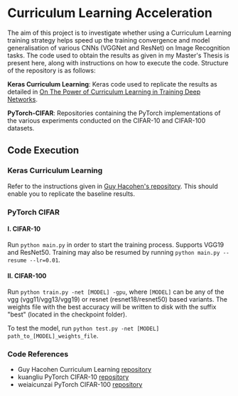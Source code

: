 # Curriculum Learning Acceleration

The aim of this project is to investigate whether using a Curriculum Learning training strategy helps speed up the training convergence and model generalisation of various CNNs (VGGNet and ResNet) on Image Recognition tasks. The code used to obtain the results as given in my Master's Thesis is present here, along with instructions on how to execute the code. Structure of the repository is as follows:

**Keras Curriculum Learning**: Keras code used to replicate the results as detailed in [On The Power of Curriculum Learning in Training Deep Networks](https://arxiv.org/pdf/1904.03626.pdf).

**PyTorch-CIFAR**: Repositories containing the PyTorch implementations of the various experiments conducted on the CIFAR-10 and CIFAR-100 datasets.

## Code Execution

### Keras Curriculum Learning

Refer to the instructions given in [Guy Hacohen's repository](https://github.com/GuyHacohen/curriculum_learning). This should enable you to replicate the baseline results.

### PyTorch CIFAR

#### I. CIFAR-10

Run `python main.py` in order to start the training process. Supports VGG19 and ResNet50. Training may also be resumed by running `python main.py --resume --lr=0.01`.

#### II. CIFAR-100

Run `python train.py -net [MODEL] -gpu`, where `[MODEL]` can be any of the vgg (vgg11/vgg13/vgg19) or resnet (resnet18/resnet50) based variants. The weights file with the best accuracy will be written to disk with the suffix "best" (located in the checkpoint folder).

To test the model, run `python test.py -net [MODEL] path_to_[MODEL]_weights_file`.

### Code References

- Guy Hacohen Curriculum Learning [repository](https://github.com/GuyHacohen/curriculum_learning)
- kuangliu PyTorch CIFAR-10 [repository](https://github.com/kuangliu/pytorch-cifar)
- weiaicunzai PyTorch CIFAR-100 [repository](https://github.com/weiaicunzai/pytorch-cifar100)
